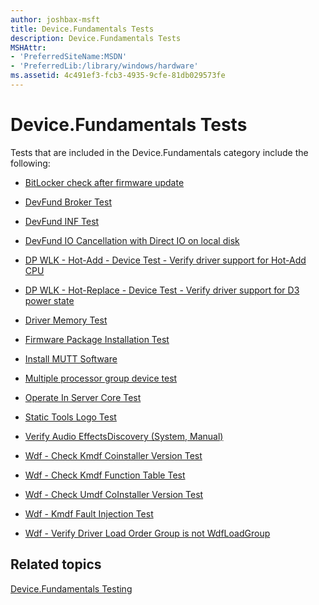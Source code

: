 ```yaml
---
author: joshbax-msft
title: Device.Fundamentals Tests
description: Device.Fundamentals Tests
MSHAttr:
- 'PreferredSiteName:MSDN'
- 'PreferredLib:/library/windows/hardware'
ms.assetid: 4c491ef3-fcb3-4935-9cfe-81db029573fe
---
```


# Device.Fundamentals Tests


Tests that are included in the Device.Fundamentals category include the following:

-   [BitLocker check after firmware update](bitlocker-check-after-firmware-update-954cf796-a640-4134-b742-eaf0ed2663ff.md)

-   [DevFund Broker Test](devfund-broker-test5fe996a4-38ee-4b20-86e2-362dbefa0ddd.md)

-   [DevFund INF Test](devfund-inf-testb1debe96-bad5-4b93-b790-61bdd28a93c2.md)

-   [DevFund IO Cancellation with Direct IO on local disk](devfund-io-cancellation-with-direct-io-on-local-disk98af724e-92ee-4697-ae55-fcf0955e938e.md)

-   [DP WLK - Hot-Add - Device Test - Verify driver support for Hot-Add CPU](dp-wlk---hot-add---device-test---verify-driver-support-for-hot-add-cpu8fe83d04-ec28-4a61-977e-b1fb708e6c21.md)

-   [DP WLK - Hot-Replace - Device Test - Verify driver support for D3 power state](dp-wlk---hot-replace---device-test---verify-driver-support-for-d3-power-stateb54aa1e7-87b0-451f-9e18-7e1433f81275.md)

-   [Driver Memory Test](driver-memory-test4fbce95a-57c8-44b2-aa68-7dbdd7f7334e.md)

-   [Firmware Package Installation Test](firmware-package-installation-test-2967af91-65ee-4bfb-b6ac-2e71637f4102.md)

-   [Install MUTT Software](install-mutt-software-17ae0d6f-ab8d-4b2b-a98f-1bf6d1f83ee4.md)

-   [Multiple processor group device test](multiple-processor-group-device-testf6ffc38e-aafe-4912-854d-604ca9bc69b8.md)

-   [Operate In Server Core Test](operate-in-server-core-test-661ad748-3052-4582-bd7e-e329efcb65e8.md)

-   [Static Tools Logo Test](static-tools-logo-test6ab6df93-423c-4af6-ad48-8ea1049155ae.md)

-   [Verify Audio EffectsDiscovery (System, Manual)](verify-audio-effectsdiscovery--system-manual--634e1f2a-de4f-4043-aa3c-ac43da164d11.md)

-   [Wdf - Check Kmdf Coinstaller Version Test](wdf---check-kmdf-coinstaller-version-test43fef3be-f4c3-4a56-a9f0-3e69f90029a6.md)

-   [Wdf - Check Kmdf Function Table Test](wdf---check-kmdf-function-table-test-335ba211-38cd-4810-a76b-38fcdafee397.md)

-   [Wdf - Check Umdf CoInstaller Version Test](wdf---check-umdf-coinstaller-version-testa0ac185a-5c5b-4549-b5f9-72eef9b572b1.md)

-   [Wdf - Kmdf Fault Injection Test](wdf---kmdf-fault-injection-testf4f98896-b889-4485-9e47-cb12a2e6ea99.md)

-   [Wdf - Verify Driver Load Order Group is not WdfLoadGroup](wdf---verify-driver-load-order-group-is-not-wdfloadgroup83ac5f51-e092-45e3-9abc-4aa7e14a60e2.md)

## Related topics


[Device.Fundamentals Testing](devicefundamentals-testing.md)

 

 







